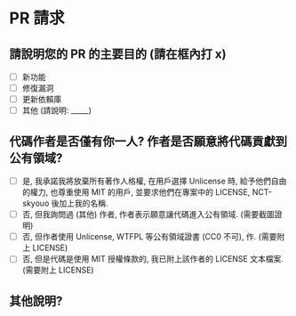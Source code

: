 # PR 請求

## 請說明您的 PR 的主要目的 (請在框內打 x)

- [ ] 新功能
- [ ] 修復漏洞
- [ ] 更新依賴庫
- [ ] 其他 (請說明: _____\)

## 代碼作者是否僅有你一人? 作者是否願意將代碼貢獻到公有領域?

- [ ] 是, 我承諾我將放棄所有著作人格權, 在用戶選擇 Unlicense 時, 給予他們自由的權力, 也尊重使用 MIT 的用戶, 並要求他們在專案中的 LICENSE, NCT-skyouo 後加上我的名稱.
- [ ] 否, 但我詢問過 (其他) 作者, 作者表示願意讓代碼進入公有領域. (需要截圖證明)
- [ ] 否, 但作者使用 Unlicense, WTFPL 等公有領域證書 (CC0 不可), 作. (需要附上 LICENSE)
- [ ] 否, 但是代碼是使用 MIT 授權條款的, 我已附上該作者的 LICENSE 文本檔案. (需要附上 LICENSE)

## 其他說明?

